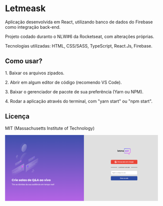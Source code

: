 # Letmeask

<p>Aplicação desenvolvida em React, utilizando banco de dados do Firebase como integração back-end.</p>

<p>Projeto codado duranto o NLW#6 da Rocketseat, com alterações próprias.</p>

<p>Tecnologias utilizadas: HTML, CSS/SASS, TypeScript, React.Js, Firebase. </p>
 
<h2>Como usar?</h2>

<p>1. Baixar os arquivos zipados.</p>

<p>2. Abrir em algum editor de código (recomendo VS Code).</p>

<p>3. Baixar o gerenciador de pacote de sua preferência (Yarn ou NPM).</p>

<p>4. Rodar a aplicação através do terminal, com "yarn start" ou "npm start".</p>
 
<h2>Licença</h2>

<p>MIT (Massachusetts Institute of Technology)</p>

<img src="letmeask.png">

